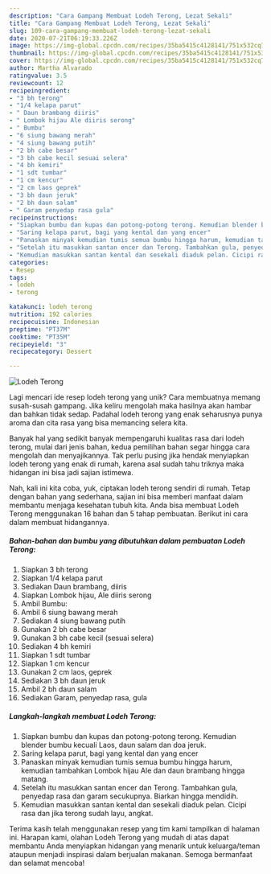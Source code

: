 ```yaml
---
description: "Cara Gampang Membuat Lodeh Terong, Lezat Sekali"
title: "Cara Gampang Membuat Lodeh Terong, Lezat Sekali"
slug: 109-cara-gampang-membuat-lodeh-terong-lezat-sekali
date: 2020-07-21T06:19:33.226Z
image: https://img-global.cpcdn.com/recipes/35ba5415c4128141/751x532cq70/lodeh-terong-foto-resep-utama.jpg
thumbnail: https://img-global.cpcdn.com/recipes/35ba5415c4128141/751x532cq70/lodeh-terong-foto-resep-utama.jpg
cover: https://img-global.cpcdn.com/recipes/35ba5415c4128141/751x532cq70/lodeh-terong-foto-resep-utama.jpg
author: Martha Alvarado
ratingvalue: 3.5
reviewcount: 12
recipeingredient:
- "3 bh terong"
- "1/4 kelapa parut"
- " Daun brambang diiris"
- " Lombok hijau Ale diiris serong"
- " Bumbu"
- "6 siung bawang merah"
- "4 siung bawang putih"
- "2 bh cabe besar"
- "3 bh cabe kecil sesuai selera"
- "4 bh kemiri"
- "1 sdt tumbar"
- "1 cm kencur"
- "2 cm laos geprek"
- "3 bh daun jeruk"
- "2 bh daun salam"
- " Garam penyedap rasa gula"
recipeinstructions:
- "Siapkan bumbu dan kupas dan potong-potong terong. Kemudian blender bumbu kecuali Laos, daun salam dan doa jeruk."
- "Saring kelapa parut, bagi yang kental dan yang encer"
- "Panaskan minyak kemudian tumis semua bumbu hingga harum, kemudian tambahkan Lombok hijau Ale dan daun brambang hingga matang."
- "Setelah itu masukkan santan encer dan Terong. Tambahkan gula, penyedap rasa dan garam secukupnya. Biarkan hingga mendidih."
- "Kemudian masukkan santan kental dan sesekali diaduk pelan. Cicipi rasa dan jika terong sudah layu, angkat."
categories:
- Resep
tags:
- lodeh
- terong

katakunci: lodeh terong 
nutrition: 192 calories
recipecuisine: Indonesian
preptime: "PT37M"
cooktime: "PT35M"
recipeyield: "3"
recipecategory: Dessert

---
```



![Lodeh Terong](https://img-global.cpcdn.com/recipes/35ba5415c4128141/751x532cq70/lodeh-terong-foto-resep-utama.jpg)

Lagi mencari ide resep lodeh terong yang unik? Cara membuatnya memang susah-susah gampang. Jika keliru mengolah maka hasilnya akan hambar dan bahkan tidak sedap. Padahal lodeh terong yang enak seharusnya punya aroma dan cita rasa yang bisa memancing selera kita.



Banyak hal yang sedikit banyak mempengaruhi kualitas rasa dari lodeh terong, mulai dari jenis bahan, kedua pemilihan bahan segar hingga cara mengolah dan menyajikannya. Tak perlu pusing jika hendak menyiapkan lodeh terong yang enak di rumah, karena asal sudah tahu triknya maka hidangan ini bisa jadi sajian istimewa.


Nah, kali ini kita coba, yuk, ciptakan lodeh terong sendiri di rumah. Tetap dengan bahan yang sederhana, sajian ini bisa memberi manfaat dalam membantu menjaga kesehatan tubuh kita. Anda bisa membuat Lodeh Terong menggunakan 16 bahan dan 5 tahap pembuatan. Berikut ini cara dalam membuat hidangannya.

<!--inarticleads1-->

##### Bahan-bahan dan bumbu yang dibutuhkan dalam pembuatan Lodeh Terong:

1. Siapkan 3 bh terong
1. Siapkan 1/4 kelapa parut
1. Sediakan  Daun brambang, diiris
1. Siapkan  Lombok hijau, Ale diiris serong
1. Ambil  Bumbu:
1. Ambil 6 siung bawang merah
1. Sediakan 4 siung bawang putih
1. Gunakan 2 bh cabe besar
1. Gunakan 3 bh cabe kecil (sesuai selera)
1. Sediakan 4 bh kemiri
1. Siapkan 1 sdt tumbar
1. Siapkan 1 cm kencur
1. Gunakan 2 cm laos, geprek
1. Sediakan 3 bh daun jeruk
1. Ambil 2 bh daun salam
1. Sediakan  Garam, penyedap rasa, gula




<!--inarticleads2-->

##### Langkah-langkah membuat Lodeh Terong:

1. Siapkan bumbu dan kupas dan potong-potong terong. Kemudian blender bumbu kecuali Laos, daun salam dan doa jeruk.
1. Saring kelapa parut, bagi yang kental dan yang encer
1. Panaskan minyak kemudian tumis semua bumbu hingga harum, kemudian tambahkan Lombok hijau Ale dan daun brambang hingga matang.
1. Setelah itu masukkan santan encer dan Terong. Tambahkan gula, penyedap rasa dan garam secukupnya. Biarkan hingga mendidih.
1. Kemudian masukkan santan kental dan sesekali diaduk pelan. Cicipi rasa dan jika terong sudah layu, angkat.




Terima kasih telah menggunakan resep yang tim kami tampilkan di halaman ini. Harapan kami, olahan Lodeh Terong yang mudah di atas dapat membantu Anda menyiapkan hidangan yang menarik untuk keluarga/teman ataupun menjadi inspirasi dalam berjualan makanan. Semoga bermanfaat dan selamat mencoba!
